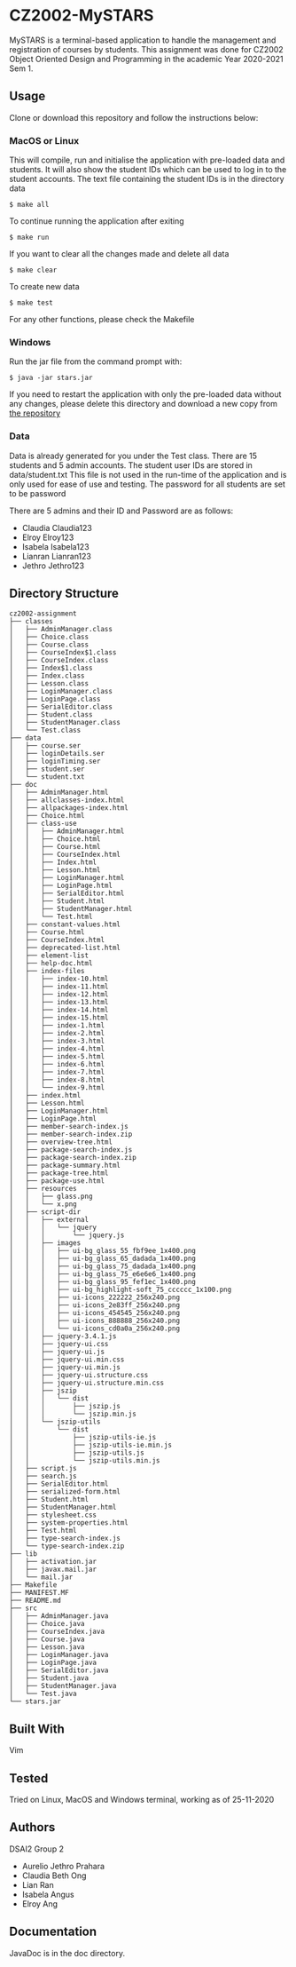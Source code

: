 # CZ2002-MySTARS

MySTARS is a terminal-based application to handle the management and registration of courses by students. This assignment was done for CZ2002 Object Oriented Design and Programming in the academic Year 2020-2021 Sem 1.

## Usage

Clone or download this repository and follow the instructions below:

### MacOS or Linux

This will compile, run and initialise the application with pre-loaded data and students. It will also show the student IDs which can be used to log in to the student accounts. 
The text file containing the student IDs is in the directory data

`$ make all`

To continue running the application after exiting

`$ make run`

If you want to clear all the changes made and delete all data

`$ make clear`

To create new data

`$ make test`

For any other functions, please check the Makefile

### Windows

Run the jar file from the command prompt with:

`$ java -jar stars.jar`

If you need to restart the application with only the pre-loaded data without any changes, please delete this directory and download a new copy from [the repository](https://github.com/ajppp/cz2002-assignment)

### Data

Data is already generated for you under the Test class. There are 15 students and 5 admin accounts. The student user IDs are stored in data/student.txt This file is not used in the run-time of the application and is only used for ease of use and testing. The password for all students are set to be password

There are 5 admins and their ID and Password are as follows:

- Claudia Claudia123
- Elroy Elroy123
- Isabela Isabela123
- Lianran Lianran123
- Jethro Jethro123

## Directory Structure

```
cz2002-assignment
├── classes
│   ├── AdminManager.class
│   ├── Choice.class
│   ├── Course.class
│   ├── CourseIndex$1.class
│   ├── CourseIndex.class
│   ├── Index$1.class
│   ├── Index.class
│   ├── Lesson.class
│   ├── LoginManager.class
│   ├── LoginPage.class
│   ├── SerialEditor.class
│   ├── Student.class
│   ├── StudentManager.class
│   └── Test.class
├── data
│   ├── course.ser
│   ├── loginDetails.ser
│   ├── loginTiming.ser
│   ├── student.ser
│   └── student.txt
├── doc
│   ├── AdminManager.html
│   ├── allclasses-index.html
│   ├── allpackages-index.html
│   ├── Choice.html
│   ├── class-use
│   │   ├── AdminManager.html
│   │   ├── Choice.html
│   │   ├── Course.html
│   │   ├── CourseIndex.html
│   │   ├── Index.html
│   │   ├── Lesson.html
│   │   ├── LoginManager.html
│   │   ├── LoginPage.html
│   │   ├── SerialEditor.html
│   │   ├── Student.html
│   │   ├── StudentManager.html
│   │   └── Test.html
│   ├── constant-values.html
│   ├── Course.html
│   ├── CourseIndex.html
│   ├── deprecated-list.html
│   ├── element-list
│   ├── help-doc.html
│   ├── index-files
│   │   ├── index-10.html
│   │   ├── index-11.html
│   │   ├── index-12.html
│   │   ├── index-13.html
│   │   ├── index-14.html
│   │   ├── index-15.html
│   │   ├── index-1.html
│   │   ├── index-2.html
│   │   ├── index-3.html
│   │   ├── index-4.html
│   │   ├── index-5.html
│   │   ├── index-6.html
│   │   ├── index-7.html
│   │   ├── index-8.html
│   │   └── index-9.html
│   ├── index.html
│   ├── Lesson.html
│   ├── LoginManager.html
│   ├── LoginPage.html
│   ├── member-search-index.js
│   ├── member-search-index.zip
│   ├── overview-tree.html
│   ├── package-search-index.js
│   ├── package-search-index.zip
│   ├── package-summary.html
│   ├── package-tree.html
│   ├── package-use.html
│   ├── resources
│   │   ├── glass.png
│   │   └── x.png
│   ├── script-dir
│   │   ├── external
│   │   │   └── jquery
│   │   │       └── jquery.js
│   │   ├── images
│   │   │   ├── ui-bg_glass_55_fbf9ee_1x400.png
│   │   │   ├── ui-bg_glass_65_dadada_1x400.png
│   │   │   ├── ui-bg_glass_75_dadada_1x400.png
│   │   │   ├── ui-bg_glass_75_e6e6e6_1x400.png
│   │   │   ├── ui-bg_glass_95_fef1ec_1x400.png
│   │   │   ├── ui-bg_highlight-soft_75_cccccc_1x100.png
│   │   │   ├── ui-icons_222222_256x240.png
│   │   │   ├── ui-icons_2e83ff_256x240.png
│   │   │   ├── ui-icons_454545_256x240.png
│   │   │   ├── ui-icons_888888_256x240.png
│   │   │   └── ui-icons_cd0a0a_256x240.png
│   │   ├── jquery-3.4.1.js
│   │   ├── jquery-ui.css
│   │   ├── jquery-ui.js
│   │   ├── jquery-ui.min.css
│   │   ├── jquery-ui.min.js
│   │   ├── jquery-ui.structure.css
│   │   ├── jquery-ui.structure.min.css
│   │   ├── jszip
│   │   │   └── dist
│   │   │       ├── jszip.js
│   │   │       └── jszip.min.js
│   │   └── jszip-utils
│   │       └── dist
│   │           ├── jszip-utils-ie.js
│   │           ├── jszip-utils-ie.min.js
│   │           ├── jszip-utils.js
│   │           └── jszip-utils.min.js
│   ├── script.js
│   ├── search.js
│   ├── SerialEditor.html
│   ├── serialized-form.html
│   ├── Student.html
│   ├── StudentManager.html
│   ├── stylesheet.css
│   ├── system-properties.html
│   ├── Test.html
│   ├── type-search-index.js
│   └── type-search-index.zip
├── lib
│   ├── activation.jar
│   ├── javax.mail.jar
│   └── mail.jar
├── Makefile
├── MANIFEST.MF
├── README.md
├── src
│   ├── AdminManager.java
│   ├── Choice.java
│   ├── CourseIndex.java
│   ├── Course.java
│   ├── Lesson.java
│   ├── LoginManager.java
│   ├── LoginPage.java
│   ├── SerialEditor.java
│   ├── Student.java
│   ├── StudentManager.java
│   └── Test.java
└── stars.jar
```

## Built With

Vim

## Tested

Tried on Linux, MacOS and Windows terminal, working as of 25-11-2020

## Authors

DSAI2 Group 2

- Aurelio Jethro Prahara
- Claudia Beth Ong
- Lian Ran
- Isabela Angus
- Elroy Ang

## Documentation

JavaDoc is in the doc directory. 
